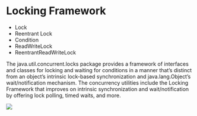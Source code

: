
# Locking Framework

- Lock
- Reentrant Lock
- Condition
- ReadWriteLock
- ReentrantReadWriteLock

The java.util.concurrent.locks package provides a framework of interfaces and classes for locking and waiting for conditions in a manner that’s distinct from an object’s intrinsic lock-based synchronization and java.lang.Object’s wait/notification mechanism. The concurrency utilities include the Locking Framework that improves on  intrinsic synchronization and wait/notification by offering lock polling, timed waits, and more.

![](https://img-blog.csdn.net/2018041221082635)

